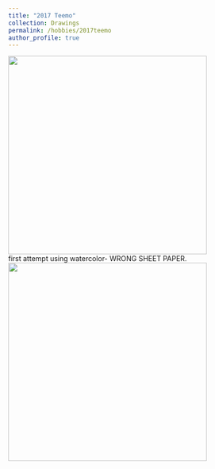 ```yaml
---
title: "2017 Teemo"
collection: Drawings
permalink: /hobbies/2017teemo
author_profile: true
---
```


<div class="gallery">
  <a target="_blank" href="http://fjnovais.github.io/images/teemo1.jpeg">
    <img src="http://fjnovais.github.io/images/teemo1.jpeg" alt="" width="400">
  </a>
  <div class="desc">first attempt using watercolor- WRONG SHEET PAPER.</div>
</div>

<div class="gallery">
  <a target="_blank" href="http://fjnovais.github.io/images/teemo2.jpeg">
    <img src="http://href="http://fjnovais.github.io/images/teemo2.jpeg" alt="" width="400">
  </a>
</div>
